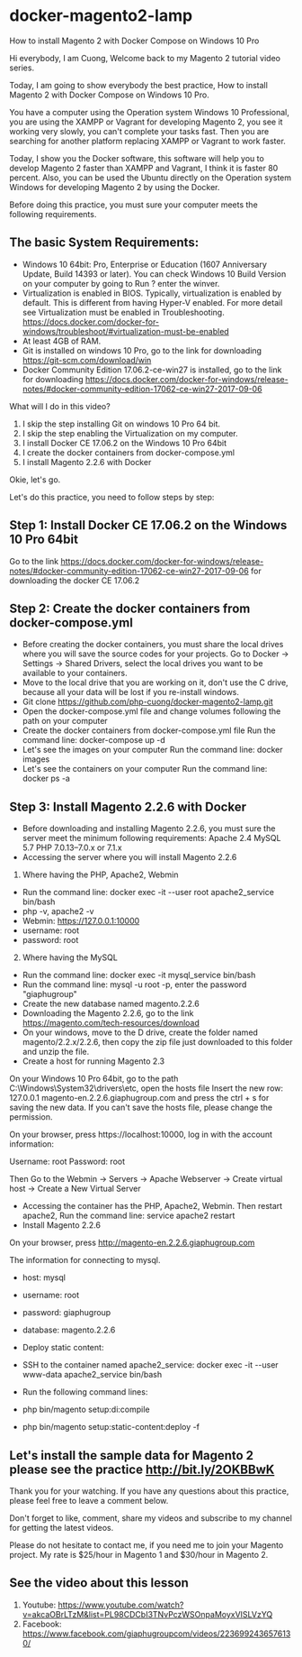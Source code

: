 # docker-magento2-lamp
How to install Magento 2 with Docker Compose on Windows 10 Pro

Hi everybody, I am Cuong, Welcome back to my Magento 2 tutorial video series.

Today, I am going to show everybody the best practice, How to install Magento 2 with Docker Compose on Windows 10 Pro.

You have a computer using the Operation system Windows 10 Professional, you are using the XAMPP or Vagrant for developing Magento 2, you see it working very slowly, you can't complete your tasks fast. Then you are searching for another platform replacing XAMPP or Vagrant to work faster.

Today, I show you the Docker software, this software will help you to develop Magento 2 faster than XAMPP and Vagrant, I think it is faster 80 percent. Also, you can be used the Ubuntu directly on the Operation system Windows for developing Magento 2 by using the Docker.

Before doing this practice, you must sure your computer meets the following requirements.

## The basic System Requirements:
- Windows 10 64bit: Pro, Enterprise or Education (1607 Anniversary Update, Build 14393 or later). You can check Windows 10 Build Version on your computer by going to Run ? enter the winver.
- Virtualization is enabled in BIOS. Typically, virtualization is enabled by default. This is different from having Hyper-V enabled. For more detail see Virtualization must be enabled in Troubleshooting.
https://docs.docker.com/docker-for-windows/troubleshoot/#virtualization-must-be-enabled
- At least 4GB of RAM.
- Git is installed on windows 10 Pro, go to the link for downloading https://git-scm.com/download/win
- Docker Community Edition 17.06.2-ce-win27 is installed, go to the link for downloading https://docs.docker.com/docker-for-windows/release-notes/#docker-community-edition-17062-ce-win27-2017-09-06

What will I do in this video?

1. I skip the step installing Git on windows 10 Pro 64 bit.
2. I skip the step enabling the Virtualization on my computer.
3. I install Docker CE 17.06.2 on the Windows 10 Pro 64bit
4. I create the docker containers from docker-compose.yml
5. I install Magento 2.2.6 with Docker

Okie, let's go.

Let's do this practice, you need to follow steps by step:

## Step 1: Install Docker CE 17.06.2 on the Windows 10 Pro 64bit
Go to the link https://docs.docker.com/docker-for-windows/release-notes/#docker-community-edition-17062-ce-win27-2017-09-06 for downloading the docker CE 17.06.2

## Step 2: Create the docker containers from docker-compose.yml
- Before creating the docker containers, you must share the local drives where you will save the source codes for your projects. Go to Docker -> Settings -> Shared Drivers, select the local drives you want to be available to your containers.
- Move to the local drive that you are working on it, don't use the C drive, because all your data will be lost if you re-install windows.
- Git clone https://github.com/php-cuong/docker-magento2-lamp.git
- Open the docker-compose.yml file and change volumes following the path on your computer
- Create the docker containers from docker-compose.yml file
Run the command line: docker-compose up -d
- Let's see the images on your computer
Run the command line: docker images
- Let's see the containers on your computer
Run the command line: docker ps -a

## Step 3: Install Magento 2.2.6 with Docker
- Before downloading and installing Magento 2.2.6, you must sure the server meet the minimum following requirements:
Apache 2.4
MySQL 5.7
PHP 7.0.13–7.0.x or 7.1.x
- Accessing the server where you will install Magento 2.2.6

1. Where having the PHP, Apache2, Webmin
- Run the command line: docker exec -it --user root apache2_service bin/bash
- php -v, apache2 -v
- Webmin: https://127.0.0.1:10000
- username: root
- password: root

2. Where having the MySQL
- Run the command line: docker exec -it mysql_service bin/bash
- Run the command line: mysql -u root -p, enter the password "giaphugroup"
- Create the new database named magento.2.2.6
- Downloading the Magento 2.2.6, go to the link https://magento.com/tech-resources/download
- On your windows, move to the D drive, create the folder named magento/2.2.x/2.2.6, then copy the zip file just downloaded to this folder and unzip the file.
- Create a host for running Magento 2.3

On your Windows 10 Pro 64bit, go to the path C:\Windows\System32\drivers\etc, open the hosts file
Insert the new row: 127.0.0.1 magento-en.2.2.6.giaphugroup.com and press the ctrl + s for saving the new data. If you can't save the hosts file, please change the permission.

On your browser, press https://localhost:10000, log in with the account information:

Username: root
Password: root

Then Go to the Webmin -> Servers -> Apache Webserver -> Create virtual host -> Create a New Virtual Server

- Accessing the container has the PHP, Apache2, Webmin. Then restart apache2, Run the command line: service apache2 restart
- Install Magento 2.2.6

On your browser, press http://magento-en.2.2.6.giaphugroup.com

The information for connecting to mysql.

- host: mysql
- username: root
- password: giaphugroup
- database: magento.2.2.6

- Deploy static content:
- SSH to the container named apache2_service: docker exec -it --user www-data apache2_service bin/bash
- Run the following command lines: 
- php bin/magento setup:di:compile
- php bin/magento setup:static-content:deploy -f

## Let's install the sample data for Magento 2 please see the practice http://bit.ly/2OKBBwK

Thank you for your watching. If you have any questions about this practice, please feel free to leave a comment below.

Don't forget to like, comment, share my videos and subscribe to my channel for getting the latest videos.

Please do not hesitate to contact me, if you need me to join your Magento project. My rate is $25/hour in Magento 1 and $30/hour in Magento 2.

## See the video about this lesson
1. Youtube: https://www.youtube.com/watch?v=akcaOBrLTzM&list=PL98CDCbI3TNvPczWSOnpaMoyxVISLVzYQ
2. Facebook: https://www.facebook.com/giaphugroupcom/videos/2236992436576130/

